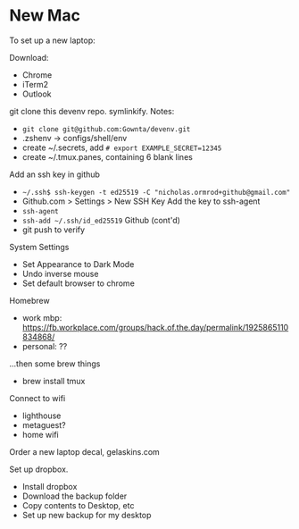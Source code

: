 # New Mac

To set up a new laptop:

Download:
- Chrome
- iTerm2
- Outlook

git clone this devenv repo. symlinkify. Notes:
- `git clone git@github.com:Gownta/devenv.git`
- .zshenv -> configs/shell/env
- create ~/.secrets, add `# export EXAMPLE_SECRET=12345`
- create ~/.tmux.panes, containing 6 blank lines

Add an ssh key in github
- `~/.ssh$ ssh-keygen -t ed25519 -C "nicholas.ormrod+github@gmail.com"`
- Github.com > Settings > New SSH Key
Add the key to ssh-agent
- `ssh-agent`
- `ssh-add ~/.ssh/id_ed25519`
Github (cont'd)
- git push to verify

System Settings
- Set Appearance to Dark Mode
- Undo inverse mouse
- Set default browser to chrome

Homebrew
- work mbp: https://fb.workplace.com/groups/hack.of.the.day/permalink/1925865110834868/
- personal: ??

...then some brew things
- brew install tmux

Connect to wifi
- lighthouse
- metaguest?
- home wifi

Order a new laptop decal, gelaskins.com

Set up dropbox.
- Install dropbox
- Download the backup folder
- Copy contents to Desktop, etc
- Set up new backup for my desktop
